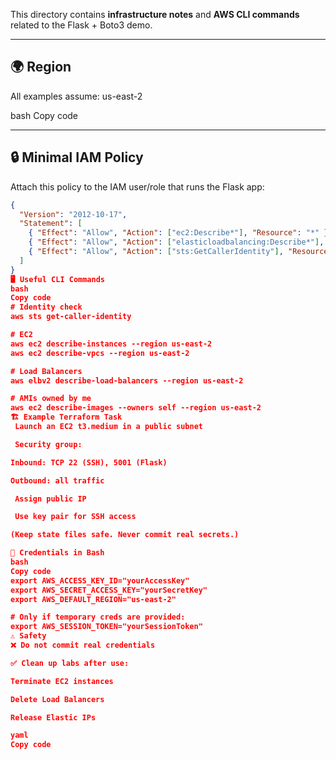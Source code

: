
This directory contains **infrastructure notes** and **AWS CLI commands** related to the Flask + Boto3 demo.

---

## 🌍 Region
All examples assume:
us-east-2

bash
Copy code

---

## 🔒 Minimal IAM Policy

Attach this policy to the IAM user/role that runs the Flask app:

```json
{
  "Version": "2012-10-17",
  "Statement": [
    { "Effect": "Allow", "Action": ["ec2:Describe*"], "Resource": "*" },
    { "Effect": "Allow", "Action": ["elasticloadbalancing:Describe*"], "Resource": "*" },
    { "Effect": "Allow", "Action": ["sts:GetCallerIdentity"], "Resource": "*" }
  ]
}
🖥 Useful CLI Commands
bash
Copy code
# Identity check
aws sts get-caller-identity

# EC2
aws ec2 describe-instances --region us-east-2
aws ec2 describe-vpcs --region us-east-2

# Load Balancers
aws elbv2 describe-load-balancers --region us-east-2

# AMIs owned by me
aws ec2 describe-images --owners self --region us-east-2
🏗 Example Terraform Task
 Launch an EC2 t3.medium in a public subnet

 Security group:

Inbound: TCP 22 (SSH), 5001 (Flask)

Outbound: all traffic

 Assign public IP

 Use key pair for SSH access

(Keep state files safe. Never commit real secrets.)

🔑 Credentials in Bash
bash
Copy code
export AWS_ACCESS_KEY_ID="yourAccessKey"
export AWS_SECRET_ACCESS_KEY="yourSecretKey"
export AWS_DEFAULT_REGION="us-east-2"

# Only if temporary creds are provided:
export AWS_SESSION_TOKEN="yourSessionToken"
⚠️ Safety
❌ Do not commit real credentials

✅ Clean up labs after use:

Terminate EC2 instances

Delete Load Balancers

Release Elastic IPs

yaml
Copy code
